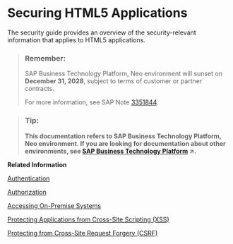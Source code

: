 <!-- loio55f7c9da48084bb0bb8eddf569572492 -->

# Securing HTML5 Applications

The security guide provides an overview of the security-relevant information that applies to HTML5 applications.

> ### Remember:  
> SAP Business Technology Platform, Neo environment will sunset on **December 31, 2028**, subject to terms of customer or partner contracts.
> 
> For more information, see SAP Note [3351844](https://me.sap.com/notes/3351844).

> ### Tip:  
> **This documentation refers to SAP Business Technology Platform, Neo environment. If you are looking for documentation about other environments, see [SAP Business Technology Platform](https://help.sap.com/viewer/65de2977205c403bbc107264b8eccf4b/Cloud/en-US/6a2c1ab5a31b4ed9a2ce17a5329e1dd8.html "SAP Business Technology Platform (SAP BTP) is an integrated offering comprised of the following technology portfolios: application development; process automation; integration; data, analytics, and enterprise planning; artificial intelligence. The platform offers users the ability to turn data into business value, compose end-to-end business processes, connect entire IT landscapes, and personalize, build and extend SAP applications. This reduces the overall total cost of ownership maintaining SAP landscapes and third-party software across end-to-end business processes.") :arrow_upper_right:.**

**Related Information**  


[Authentication](authentication-3996010.md "SAP BTP uses the Security Assertion Markup Language (SAML) 2.0 protocol for authentication and single sign-on.")

[Authorization](authorization-3cc9c49.md "HTML5 applications may be protected by permissions.")

[Accessing On-Premise Systems](accessing-on-premise-systems-89ab9f9.md "To access a system that is running in an on-premise network, you can set up an SSL tunnel from your on-premise network to the SAP BTP using the SAP BTP Cloud Connector.")

[Protecting Applications from Cross-Site Scripting \(XSS\)](protecting-applications-from-cross-site-scripting-xss-cd584e4.md "Cross-site scripting (XSS) is one of the most common types of malicious attacks on web applications.")

[Protecting from Cross-Site Request Forgery \(CSRF\)](protecting-from-cross-site-request-forgery-csrf-bdc3f3c.md "Cross-Site Request Forgery (CSRF) is another common type of attack on web applications.")


